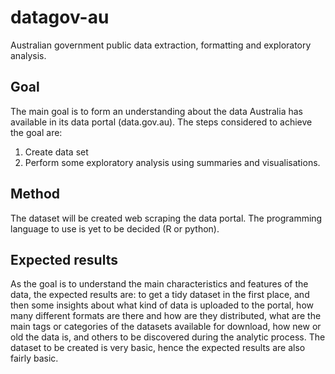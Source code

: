 # datagov-au
Australian government public data extraction, formatting and exploratory analysis.

## Goal
The main goal is to form an understanding about the data Australia has available in its data portal (data.gov.au).
The steps considered to achieve the goal are:

1. Create data set
2. Perform some exploratory analysis using summaries and visualisations.

## Method
The dataset will be created web scraping the data portal. The programming language to use is yet to be decided (R or python).

## Expected results
As the goal is to understand the main characteristics and features of the data, the expected results are: to get a tidy dataset in the first place, and then some insights about what kind of data is uploaded to the portal, how many different formats are there and how are they distributed, what are the main tags or categories of the datasets available for download, how new or old the data is, and others to be discovered during the analytic process. The dataset to be created is very basic, hence the expected results are also fairly basic.
